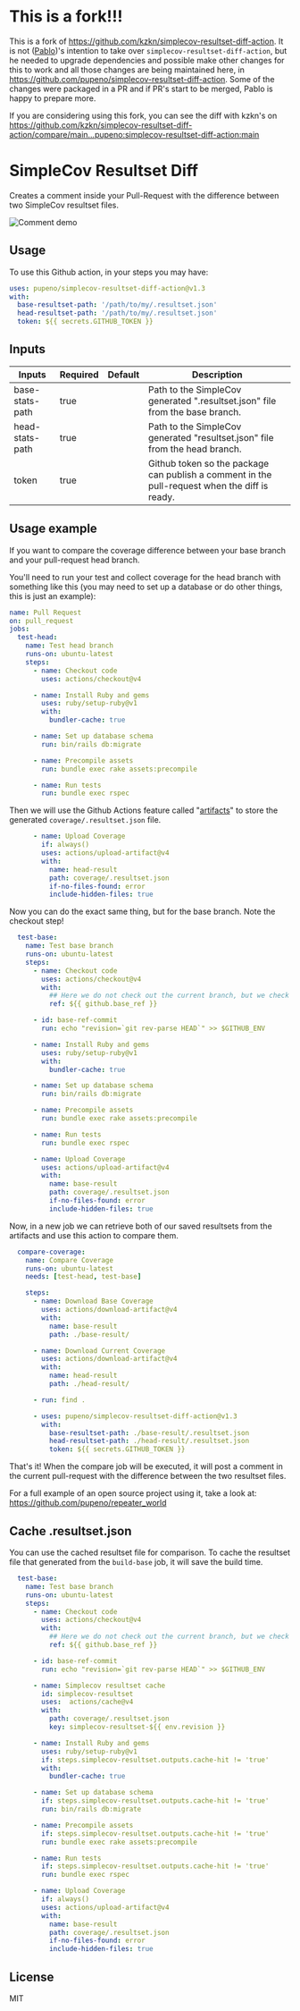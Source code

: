 # This is a fork!!!

This is a fork of https://github.com/kzkn/simplecov-resultset-diff-action. It is not 
([Pablo](https://github.com/pupeno))'s intention to take over `simplecov-resultset-diff-action`, but he needed to 
upgrade dependencies and possible make other changes for this to work and all those changes are being maintained here,
in https://github.com/pupeno/simplecov-resultset-diff-action. Some of the changes were packaged in a PR and if PR's
start to be merged, Pablo is happy to prepare more.

If you are considering using this fork, you can see the diff with kzkn's on 
https://github.com/kzkn/simplecov-resultset-diff-action/compare/main...pupeno:simplecov-resultset-diff-action:main

# SimpleCov Resultset Diff

Creates a comment inside your Pull-Request with the difference between two SimpleCov resultset files.

![Comment demo](./docs/splash.png)

## Usage

To use this Github action, in your steps you may have:

```yaml
uses: pupeno/simplecov-resultset-diff-action@v1.3
with:
  base-resultset-path: '/path/to/my/.resultset.json'
  head-resultset-path: '/path/to/my/.resultset.json'
  token: ${{ secrets.GITHUB_TOKEN }}
```

## Inputs

| Inputs          | Required | Default | Description                                                                                   |
|-----------------|----------|---------|-----------------------------------------------------------------------------------------------|
| base-stats-path | true     |         | Path to the SimpleCov generated ".resultset.json" file from the base branch.                  |
| head-stats-path | true     |         | Path to the SimpleCov generated "resultset.json" file from the head branch.                   |
| token           | true     |         | Github token so the package can publish a comment in the pull-request when the diff is ready. |

## Usage example

If you want to compare the coverage difference between your base branch and your pull-request head branch.

You'll need to run your test and collect coverage for the head branch with something like this (you may need to set up
a database or do other things, this is just an example):

```yaml
name: Pull Request
on: pull_request
jobs:
  test-head:
    name: Test head branch
    runs-on: ubuntu-latest
    steps:
      - name: Checkout code
        uses: actions/checkout@v4

      - name: Install Ruby and gems
        uses: ruby/setup-ruby@v1
        with:
          bundler-cache: true

      - name: Set up database schema
        run: bin/rails db:migrate

      - name: Precompile assets
        run: bundle exec rake assets:precompile

      - name: Run tests
        run: bundle exec rspec
```

Then we will use the Github Actions feature called "[artifacts](https://help.github.com/en/actions/automating-your-workflow-with-github-actions/persisting-workflow-data-using-artifacts)" to store the generated `coverage/.resultset.json` file.

```yaml
      - name: Upload Coverage
        if: always()
        uses: actions/upload-artifact@v4
        with:
          name: head-result
          path: coverage/.resultset.json
          if-no-files-found: error
          include-hidden-files: true
```

Now you can do the exact same thing, but for the base branch. Note the checkout step!

```yaml
  test-base:
    name: Test base branch
    runs-on: ubuntu-latest
    steps:
      - name: Checkout code
        uses: actions/checkout@v4
        with:
          ## Here we do not check out the current branch, but we check out the base branch.
          ref: ${{ github.base_ref }}

      - id: base-ref-commit
        run: echo "revision=`git rev-parse HEAD`" >> $GITHUB_ENV

      - name: Install Ruby and gems
        uses: ruby/setup-ruby@v1
        with:
          bundler-cache: true

      - name: Set up database schema
        run: bin/rails db:migrate

      - name: Precompile assets
        run: bundle exec rake assets:precompile

      - name: Run tests
        run: bundle exec rspec

      - name: Upload Coverage
        uses: actions/upload-artifact@v4
        with:
          name: base-result
          path: coverage/.resultset.json
          if-no-files-found: error
          include-hidden-files: true
```

Now, in a new job we can retrieve both of our saved resultsets from the artifacts and use this action to compare them.

```yaml
  compare-coverage:
    name: Compare Coverage
    runs-on: ubuntu-latest
    needs: [test-head, test-base]

    steps:
      - name: Download Base Coverage
        uses: actions/download-artifact@v4
        with:
          name: base-result
          path: ./base-result/

      - name: Download Current Coverage
        uses: actions/download-artifact@v4
        with:
          name: head-result
          path: ./head-result/

      - run: find .

      - uses: pupeno/simplecov-resultset-diff-action@v1.3
        with:
          base-resultset-path: ./base-result/.resultset.json
          head-resultset-path: ./head-result/.resultset.json
          token: ${{ secrets.GITHUB_TOKEN }}
```

That's it! When the compare job will be executed, it will post a comment in the current pull-request with the difference
between the two resultset files.

For a full example of an open source project using it, take a look at: https://github.com/pupeno/repeater_world

## Cache .resultset.json

You can use the cached resultset file for comparison. To cache the resultset file that generated from the `build-base` 
job, it will save the build time.

```yaml
  test-base:
    name: Test base branch
    runs-on: ubuntu-latest
    steps:
      - name: Checkout code
        uses: actions/checkout@v4
        with:
          ## Here we do not check out the current branch, but we check out the base branch.
          ref: ${{ github.base_ref }}

      - id: base-ref-commit
        run: echo "revision=`git rev-parse HEAD`" >> $GITHUB_ENV

      - name: Simplecov resultset cache
        id: simplecov-resultset
        uses:  actions/cache@v4
        with:
          path: coverage/.resultset.json
          key: simplecov-resultset-${{ env.revision }}

      - name: Install Ruby and gems
        uses: ruby/setup-ruby@v1
        if: steps.simplecov-resultset.outputs.cache-hit != 'true'
        with:
          bundler-cache: true

      - name: Set up database schema
        if: steps.simplecov-resultset.outputs.cache-hit != 'true'
        run: bin/rails db:migrate

      - name: Precompile assets
        if: steps.simplecov-resultset.outputs.cache-hit != 'true'
        run: bundle exec rake assets:precompile

      - name: Run tests
        if: steps.simplecov-resultset.outputs.cache-hit != 'true'
        run: bundle exec rspec

      - name: Upload Coverage
        if: always()
        uses: actions/upload-artifact@v4
        with:
          name: base-result
          path: coverage/.resultset.json
          if-no-files-found: error
          include-hidden-files: true
```

## License

MIT
